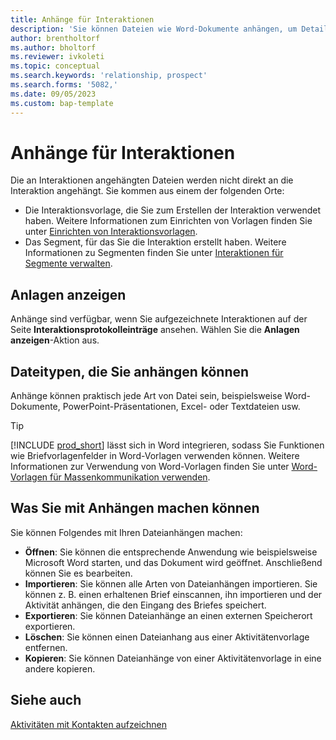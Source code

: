 ```yaml
---
title: Anhänge für Interaktionen
description: 'Sie können Dateien wie Word-Dokumente anhängen, um Details zu einer Interaktion hinzuzufügen.'
author: brentholtorf
ms.author: bholtorf
ms.reviewer: ivkoleti
ms.topic: conceptual
ms.search.keywords: 'relationship, prospect'
ms.search.forms: '5082,'
ms.date: 09/05/2023
ms.custom: bap-template
---
```

# <a name="attachments-for-interactions"></a>Anhänge für Interaktionen

Die an Interaktionen angehängten Dateien werden nicht direkt an die Interaktion angehängt. Sie kommen aus einem der folgenden Orte:

* Die Interaktionsvorlage, die Sie zum Erstellen der Interaktion verwendet haben. Weitere Informationen zum Einrichten von Vorlagen finden Sie unter [Einrichten von Interaktionsvorlagen](marketing-interactions.md#set-up-interaction-templates).
* Das Segment, für das Sie die Interaktion erstellt haben. Weitere Informationen zu Segmenten finden Sie unter [Interaktionen für Segmente verwalten](marketing-interaction-segments.md).

## <a name="view-attachments"></a>Anlagen anzeigen

Anhänge sind verfügbar, wenn Sie aufgezeichnete Interaktionen auf der Seite **Interaktionsprotokolleinträge** ansehen. Wählen Sie die **Anlagen anzeigen**-Aktion aus.

## <a name="types-of-files-you-can-attach"></a>Dateitypen, die Sie anhängen können

Anhänge können praktisch jede Art von Datei sein, beispielsweise Word-Dokumente, PowerPoint-Präsentationen, Excel- oder Textdateien usw.

> [!TIP]
> [!INCLUDE [prod_short](includes/prod_short.md)] lässt sich in Word integrieren, sodass Sie Funktionen wie Briefvorlagenfelder in Word-Vorlagen verwenden können. Weitere Informationen zur Verwendung von Word-Vorlagen finden Sie unter [Word-Vorlagen für Massenkommunikation verwenden](ui-mail-merge.md).

## <a name="what-you-can-do-with-attachments"></a>Was Sie mit Anhängen machen können

Sie können Folgendes mit Ihren Dateianhängen machen:

* **Öffnen**: Sie können die entsprechende Anwendung wie beispielsweise Microsoft Word starten, und das Dokument wird geöffnet. Anschließend können Sie es bearbeiten.
* **Importieren**: Sie können alle Arten von Dateianhängen importieren. Sie können z. B. einen erhaltenen Brief einscannen, ihn importieren und der Aktivität anhängen, die den Eingang des Briefes speichert.
* **Exportieren**: Sie können Dateianhänge an einen externen Speicherort exportieren.
* **Löschen**: Sie können einen Dateianhang aus einer Aktivitätenvorlage entfernen.
* **Kopieren**: Sie können Dateianhänge von einer Aktivitätenvorlage in eine andere kopieren.

## <a name="see-also"></a>Siehe auch

[Aktivitäten mit Kontakten aufzeichnen](marketing-interactions.md)  
